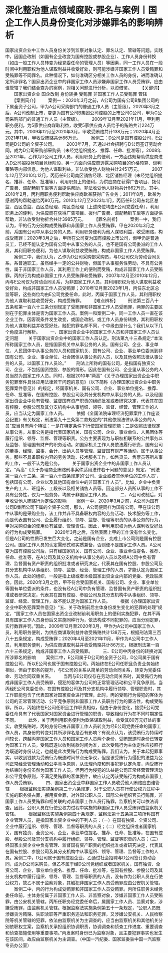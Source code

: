 # 深化整治重点领域腐败·罪名与案例丨国企工作人员身份变化对涉嫌罪名的影响辨析

国家出资企业中工作人员身份关涉到监察对象认定、罪名认定、管辖等问题。实践中，因国企改制（如国有企业改变为国有控股或参股企业）、工作人员身份转换（如由一般工作人员转变为经党委任命的管理人员）等因素，同一工作人员在一段时间中利用职权为他人谋取利益并收受好处，则可能涉嫌非国家工作人员受贿罪和受贿罪等不同罪名。此种情况下，如何准确区分相关工作人员的身份，进而准确认定所涉罪名？国家出资企业中的非国家工作人员涉嫌非国家工作人员受贿罪，应由谁管辖？我们结合查办的案例，对相关问题进行分析，以资借鉴。
　　【关键词】
　　国家出资企业 国企改制 身份转换 受贿罪 非国家工作人员受贿罪 管辖
　　【案例简介】
　　案例一：2020年3月之前，A公司为国有公司B集团公司的下属全资子公司，甲为A公司采购部门的普通工作人员（主管级）。2020年3月之后，A公司改制上市，变更为国有公司B集团公司控股的上市公司C公司，甲为C公司采购部门的普通工作人员（主管级）。
　　2009年12月至2021年11月，甲利用职务便利，为5家供应商谋取利益，收受5家供应商人员给予的贿赂共计224万元。其中，2009年12月至2020年3月，甲收受贿赂共计138万元；2020年4月至2021年11月，甲收受贿赂共计86万元。
　　案例二：D公司是国有控股公司，E公司是D公司的全资子公司。
　　2003年7月，乙通过社会招聘与D公司签订劳动合同，成为D公司采购部采购员（未经党组织提名、推荐、任命、批准等）。2008年至2021年，乙作为D公司工作人员，利用职务上的便利，一方面违规帮助供应商进入D公司招投标项目竞标阶段，另一方面向供应商透露采购项目的价格预算、谈判策略等内部信息，为他人谋取利益，非法收受他人财物共计2451万元。
　　2007年12月至2010年12月，丙历任E公司南区销售经理、北区销售经理（未经党组织提名、推荐、任命、批准等），利用职务上的便利，为供应商在获得广告项目、拨付广告费、调配畅销车型等方面提供帮助，非法收受他人财物共计862万元。其中，2010年2月，丙利用职务便利帮助供应商欧某获得广告业务；2011年8月，欧某为感谢丙的帮助送给丙80万元。2010年12月至2023年1月，丙历任E公司东北区总监、西区总监、西区总经理、南区总经理（上述岗位均由E公司党委任命），利用职务上的便利，为供应商在获得广告项目、拨付广告费、调配畅销车型等方面提供帮助，非法收受财物折合共计3985万元。
　　【罪名剖析】
　　案例一中，我们认为，甲的行为分别构成受贿罪和非国家工作人员受贿罪，甲在2020年3月之前，系国有公司中从事公务的人员，利用职务便利为他人谋取利益，收受贿赂，构成受贿罪；2020年3月之后，甲所在公司变为国有控股上市公司，但甲仍是普通员工，已经不能认定为国有公司中从事公务的人员，也不是国有公司委派的工作人员，其利用职务便利，为他人谋取利益收受贿赂，构成非国家工作人员受贿罪。
　　案例二中，我们认为，乙作为D公司采购部采购员，与D公司仅为劳动合同关系，系普通职工，虽然经手一定的公共财物，但属于从事服务性劳动，不具有公务性，属于非国家工作人员，其利用工作上的便利而受贿，构成非国家工作人员受贿罪。丙的行为构成非国家工作人员受贿罪和受贿罪，2007年12月至2010年12月，丙与E公司仅为劳动合同关系，为非国家工作人员，其利用职权为他人谋取利益收受好处，构成非国家工作人员受贿罪；2010年12月至2023年1月，丙任东北区总监等职，这些岗位均由E公司党委任命，此时，丙属于国家工作人员，其利用职权为他人谋取利益收受好处，构成受贿罪。
　　【难点辨析】
　　刑法第三百八十五条和第一百六十三条分别规定了受贿罪和非国家工作人员受贿罪，两罪的主要区别在于犯罪主体是否为国家工作人员。案例一和案例二中，同一工作人员一直在该企业工作，因客观条件发生改变，或国企改制，或工作人员身份转换，其利用职权为他人谋取利益并收受好处，触犯的罪名却不同，个中缘由是什么？我们从以下几个角度进行解析。
　　一、国家出资企业中的国家工作人员和非国家工作人员认定问题
　　关于国家出资企业中的国家工作人员认定。刑法第九十三条规定:“本法所称国家工作人员，是指国家机关中从事公务的人员。国有公司、企业、事业单位、人民团体中从事公务的人员和国家机关、国有公司、企业、事业单位委派到非国有公司、企业、事业单位、社会团体从事公务的人员，以及其他依照法律从事公务的人员，以国家工作人员论。”
　　刑法上所称的国有公司，是指国有独资公司、企业，不包括国资控股、参股的情形。因此在国有公司、企业里从事公务的人员当然为国家工作人员。同时，根据2010年“两高”《关于办理国家出资企业中职务犯罪案件具体应用法律若干问题的意见》（以下简称《办理国家出资企业中职务犯罪案件意见》）的规定，经国家机关、国有公司、企业、事业单位提名、推荐、任命、批准等，在国有控股、参股公司及其分支机构中从事公务的人员，以及经国家出资企业中负有管理、监督国有资产职责的组织批准或者研究决定，代表其在国有控股、参股公司及其分支机构中从事组织、领导、监督、经营、管理工作的人员，应当认定为国家工作人员。
　　依据《全国法院审理经济犯罪案件工作座谈会纪要》有关规定，刑法第九十三条第二款规定的“其他依照法律从事公务的人员”应当具有两个特征：一是在特定条件下行使国家管理职能；二是依照法律规定从事公务。从事公务是指代表国家机关、国有公司、企业、事业单位、人民团体等履行组织、领导、监督、管理等职责。公务主要表现为与职权相联系的公共事务以及监督、管理国有财产的职务活动。如国家机关工作人员依法履行职责，国有公司的董事、经理、监事、会计、出纳人员等管理、监督国有财产等活动，属于从事公务。那些不具备职权内容的劳务活动、技术服务工作，如售货员、售票员等所从事的工作，一般不认为是公务。
　　关于国家出资企业中的非国家工作人员认定。“两高”《关于办理商业贿赂刑事案件适用法律若干问题的意见》规定，“刑法第一百六十三条、第一百六十四条规定的‘公司、企业或者其他单位的工作人员’，包括国有公司、企业以及其他国有单位中的非国家工作人员”。比如，企业中负责生产的工人、班组长、工段长以及相关销售人员等。因这部分人员所从事的工作不具有公务性，仅为一般劳务，均属于非国家工作人员。
　　二、A公司改制后，对甲收受他人贿赂行为定性的影响
　　案例一中，2020年3月之前，A公司为国有公司B集团公司下属的全资子公司，那么，A公司便同样为国有公司，甲在该公司中从事的是采购业务，该工作并非不具备职权内容的劳务活动、技术服务等工作，而是代表国有公司、企业履行组织、领导、监督、管理等职责的从事公务的行为，甲对采购资金的使用负有监督、管理责任。因此，甲利用职权为他人谋利收受好处的行为构成受贿罪。
　　2020年3月之后，虽然表面上甲的工作没有什么变化，但是A公司的性质已发生巨大变化，之前是国有企业，变成上市公司则是国有控股公司。国家工作人员的认定需形式和实质兼备，否则便不是国家工作人员。A公司变为国有控股公司后，只有经国家机关、国有公司、企业、事业单位提名、推荐、任命、批准等，在A公司及其分支机构中从事公务的人员以及经A公司中负有管理、监督国有资产职责的组织批准或者研究决定，代表其在国有控股、参股公司及其分支机构中从事组织、领导、监督、经营、管理工作的人员，才能认定为国家工作人员。此处的组织，一般是指上级或者本级国家出资企业内部的党委、党政联席会。因此，2020年3月之后，甲不符合受国家机关、国有公司、企业、事业单位等国有单位委派的条件，也没有经A公司中负有管理、监督国有资产职责的组织批准或者研究决定，代表其在国有控股、参股公司及其分支机构中从事组织、领导、监督、经营、管理工作，故不能认定为国家工作人员。
　　根据《办理国家出资企业中职务犯罪案件意见》“五、关于改制前后主体身份发生变化的犯罪的处理”规定，“国家工作人员在国家出资企业改制前利用职务上的便利实施犯罪，在其不再具有国家工作人员身份后又实施同种行为，依法构成不同犯罪的，应当分别定罪，实行数罪并罚。”因此，2009年12月至2020年3月，甲作为A公司中国家工作人员，利用职务便利，为供应商谋取利益并收受贿赂共计138万元，根据刑法第三百八十五条规定，构成受贿罪；2020年4月至2021年11月，甲作为A公司中工作人员，利用职务便利，为供应商谋取利益并收受贿赂共计86万元，根据刑法第一百六十三条规定，构成非国家工作人员受贿罪。
　　三、E公司中丙身份的转换对其所涉罪名的影响
　　案例二中，E公司属于D公司的全资子公司，D公司属于国有控股公司，所以E公司也属于国有控股公司。丙始终在E公司任职且负责业务始终相似，但由于职务的提升，与E公司的关系从简单的劳动合同关系，转变为党委任命、劳动合同双重关系。
　　当丙与E公司仅存在劳动合同关系时，其受贿行为构成非国家工作人员受贿罪，侵犯的客体为公司的正常管理活动和公平竞争原则。当丙经E公司党委任命，在国有控股公司及其分支机构中履行领导、管理职责时，其工作职能包含了代表国家对国家资金进行管理，此时，丙的受贿行为侵犯的客体为公司的正常管理活动、公平竞争原则和国家工作人员职务行为的廉洁性，构成受贿罪。所以，丙始终在E公司任职且工作职责相似，但由于身份变化，接受E公司党委任命具有了代表国家对国家资金进行管理的职责，导致相似行为在不同时期定性不同。
　　此外，关于丙利用职务便利为欧某谋取利益，收受其80万元好处的事实，收受贿赂时，丙的身份已由非国家工作人员转变为经E公司党委任命的国家工作人员，其身份的转变对其所涉罪名是否有影响？有观点认为，该受贿行为持续时间较长，跨越丙非国家工作人员和国家工作人员两个身份，受贿既遂时身份已转变为国家工作人员，受贿既遂以收到钱款时间为准，此次受贿行为主体定性应按照行为既遂时身份认定，也就是此次受贿行为构成受贿罪。我们认为，关于本起犯罪事实，以收到钱款为受贿行为既遂时间节点无争议，但是该受贿行为侵犯的法益为公司正常经营管理活动和公平竞争原则，从法理角度和刑事犯罪认定角度，丙受贿行为结束时身份虽然为国家工作人员，但丙行为侵犯的法益是公司正常经营管理活动和公平竞争原则，不满足受贿罪的客体要件，故应认定丙该受贿行为构成非国家工作人员受贿罪。
　　四、国家出资企业中非国家工作人员收受他人贿赂应由谁管辖
　　根据监察法实施条例第二十六条规定，对于公职人员在行使公权力过程中实施的职务侵占罪，挪用资金罪，对外国公职人员、国际公共组织官员行贿罪，非国家工作人员受贿罪和相关联的对非国家工作人员行贿罪，监察机关可以依法调查。因此，公职人员在行使公权力过程中实施的非国家工作人员受贿罪由监察机关管辖。
　　根据监察法实施条例第四十条规定，监察法第十五条第三项所称国有企业管理人员，是指国家出资企业中的下列人员：（一）在国有独资、全资公司、企业中履行组织、领导、管理、监督等职责的人员；（二）经党组织或者国家机关，国有独资、全资公司、企业，事业单位提名、推荐、任命、批准等，在国有控股、参股公司及其分支机构中履行组织、领导、管理、监督等职责的人员；（三）经国家出资企业中负有管理、监督国有资产职责的组织批准或者研究决定，代表其在国有控股、参股公司及其分支机构中从事组织、领导、管理、监督等工作的人员。案例二中，D公司属于国有控股企业，乙通过社会招聘与D公司签订劳动合同，成为D公司采购员，但乙不属于经D公司党组织或者国家机关，国有独资、全资公司、企业，事业单位提名、推荐、任命、批准等，在国有控股、参股公司及其分支机构中履行组织、领导、管理、监督等职责的人员，没有作为公职人员在行使公权力，故乙不属于监察对象，其触犯非国家工作人员受贿罪应由公安机关管辖。
　　案例二中，丙的行为构成受贿罪和非国家工作人员受贿罪。丙所任职务未经党委任命前，主体身份属于非国家工作人员、非监察对象，涉嫌非国家工作人员受贿罪，由公安机关管辖。丙所任职务经党委任命后，属国家工作人员、监察对象，涉嫌受贿罪，由监察机关管辖。根据监察法实施条例第五十一条规定，“公职人员既涉嫌贪污贿赂、失职渎职等严重职务违法和职务犯罪，又涉嫌公安机关、人民检察院等机关管辖的犯罪，依法由监察机关为主调查的，应当由监察机关和其他机关分别依职权立案，监察机关承担组织协调职责，协调调查和侦查工作进度、重要调查和侦查措施使用等重要事项。”丙发案时身份已为监察对象，且主要犯罪事实也发生在该区间，故应由监察机关为主调查。（中国一汽纪委、国家监委驻中国一汽监察专员办公室）
